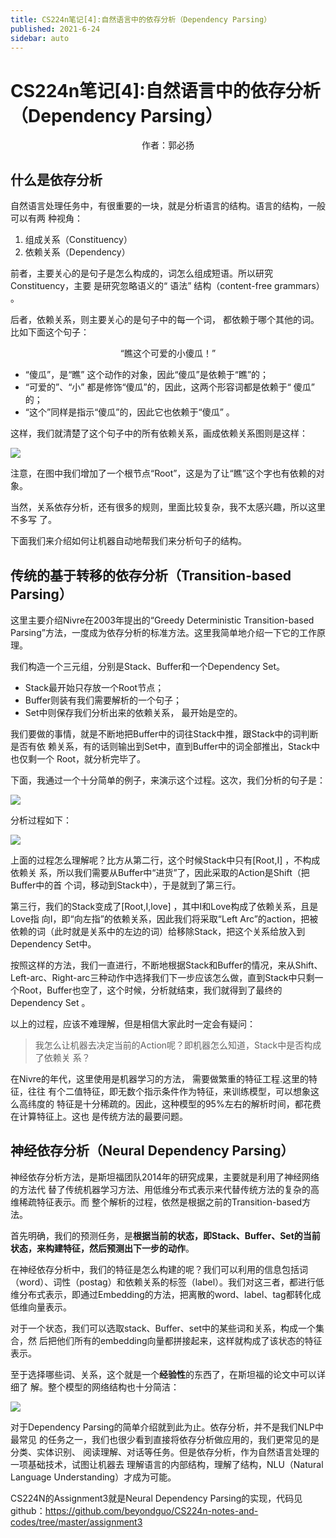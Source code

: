 ```yaml
---
title: CS224n笔记[4]:自然语言中的依存分析（Dependency Parsing）
published: 2021-6-24
sidebar: auto
---
```


# CS224n笔记[4]:自然语言中的依存分析（Dependency Parsing）

<center>作者：郭必扬</center>

## 什么是依存分析

自然语言处理任务中，有很重要的一块，就是分析语言的结构。语言的结构，一般可以有两
种视角：

1. 组成关系（Constituency）
2. 依赖关系（Dependency）

前者，主要关心的是句子是怎么构成的，词怎么组成短语。所以研究Constituency，主要
是研究忽略语义的“ 语法” 结构（content-free grammars） 。

后者，依赖关系，则主要关心的是句子中的每一个词， 都依赖于哪个其他的词。
比如下面这个句子：

<center>“瞧这个可爱的小傻瓜！”</center>

- “傻瓜”，是“瞧” 这个动作的对象，因此“傻瓜”是依赖于“瞧”的；
- “可爱的”、“小” 都是修饰“傻瓜”的，因此，这两个形容词都是依赖于“ 傻瓜” 的；
- “这个”同样是指示“傻瓜”的，因此它也依赖于“傻瓜” 。

这样，我们就清楚了这个句子中的所有依赖关系，画成依赖关系图则是这样：



![](https://cdn.jsdelivr.net/gh/beyondguo/mdnice_pictures/2021-6-24/1624548091235-image.png)


注意，在图中我们增加了一个根节点“Root”，这是为了让“瞧”这个字也有依赖的对
象。

当然，关系依存分析，还有很多的规则，里面比较复杂，我不太感兴趣，所以这里不多写
了。

下面我们来介绍如何让机器自动地帮我们来分析句子的结构。

## 传统的基于转移的依存分析（Transition-based Parsing）

这里主要介绍Nivre在2003年提出的“Greedy Deterministic Transition-based Parsing”方法，一度成为依存分析的标准方法。这里我简单地介绍一下它的工作原理。

我们构造一个三元组，分别是Stack、Buffer和一个Dependency Set。

- Stack最开始只存放一个Root节点；
- Buffer则装有我们需要解析的一个句子；
- Set中则保存我们分析出来的依赖关系， 最开始是空的。

我们要做的事情，就是不断地把Buffer中的词往Stack中推，跟Stack中的词判断是否有依
赖关系，有的话则输出到Set中，直到Buffer中的词全部推出，Stack中也仅剩一个
Root，就分析完毕了。

下面，我通过一个十分简单的例子，来演示这个过程。这次，我们分析的句子是：



![](https://cdn.jsdelivr.net/gh/beyondguo/mdnice_pictures/2021-6-24/1624548100132-image.png)


分析过程如下：


![](https://cdn.jsdelivr.net/gh/beyondguo/mdnice_pictures/2021-6-24/1624548108134-image.png)


上面的过程怎么理解呢？比方从第二行，这个时候Stack中只有[Root,I] ，不构成依赖关
系，所以我们需要从Buffer中“进货”了，因此采取的Action是Shift（把Buffer中的首
个词，移动到Stack中），于是就到了第三行。

第三行，我们的Stack变成了[Root,I,love] ，其中I和Love构成了依赖关系，且是Love指
向I，即“向左指”的依赖关系，因此我们将采取“Left Arc”的action，把被依赖的词（此时就是关系中的左边的词）给移除Stack，把这个关系给放入到Dependency Set中。

按照这样的方法，我们一直进行，不断地根据Stack和Buffer的情况，来从Shift、Left-arc、Right-arc三种动作中选择我们下一步应该怎么做，直到Stack中只剩一个Root，Buffer也空了，这个时候，分析就结束，我们就得到了最终的Dependency Set 。

以上的过程，应该不难理解，但是相信大家此时一定会有疑问：

>我怎么让机器去决定当前的Action呢？即机器怎么知道，Stack中是否构成了依赖关
系？

在Nivre的年代，这里使用是机器学习的方法， 需要做繁重的特征工程.这里的特征，往往
有个二值特征，即无数个指示条件作为特征，来训练模型，可以想象这么高纬度的
特征是十分稀疏的。因此，这种模型的95%左右的解析时间，都花费在计算特征上。这也
是传统方法的最要问题。

## 神经依存分析（Neural Dependency Parsing）

神经依存分析方法，是斯坦福团队2014年的研究成果，主要就是利用了神经网络的方法代
替了传统机器学习方法、用低维分布式表示来代替传统方法的复杂的高维稀疏特征表示。而
整个解析的过程，依然是根据之前的Transition-based方法。

首先明确，我们的预测任务，是**根据当前的状态，即Stack、Buffer、Set的当前状态，来构建特征，然后预测出下一步的动作**。

在神经依存分析中，我们的特征是怎么构建的呢？我们可以利用的信息包括词（word）、词性（postag）和依赖关系的标签（label）。我们对这三者，都进行低维分布式表示，即通过Embedding的方法，把离散的word、label、tag都转化成低维向量表示。

对于一个状态，我们可以选取stack、Buffer、set中的某些词和关系，构成一个集合，然
后把他们所有的embedding向量都拼接起来，这样就构成了该状态的特征表示。

至于选择哪些词、关系，这个就是一个**经验性**的东西了，在斯坦福的论文中可以详细了
解。整个模型的网络结构也十分简洁：


![](https://cdn.jsdelivr.net/gh/beyondguo/mdnice_pictures/2021-6-24/1624548133105-image.png)


对于Dependency Parsing的简单介绍就到此为止。依存分析，并不是我们NLP中最常见
的任务之一，我们也很少看到直接将依存分析做应用的，我们更常见的是分类、实体识别、
阅读理解、对话等任务。但是依存分析，作为自然语言处理的一项基础技术，试图让机器去
理解语言的内部结构，理解了结构，NLU（Natural Language Understanding）才成为可能。

CS224N的Assignment3就是Neural Dependency Parsing的实现，代码见github：https://github.com/beyondguo/CS224n-notes-and-codes/tree/master/assignment3